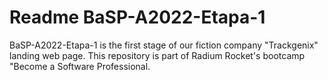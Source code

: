 # Readme BaSP-A2022-Etapa-1
BaSP-A2022-Etapa-1 is the first stage of our fiction company "Trackgenix" landing web page.
This repository is part of Radium Rocket's bootcamp "Become a Software Professional.
